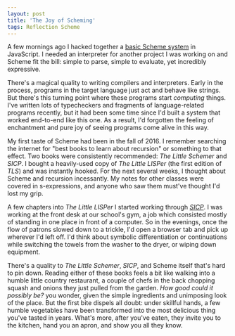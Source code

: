 ```yaml
---
layout: post
title: 'The Joy of Scheming'
tags: Reflection Scheme
---
```


A few mornings ago I hacked together a [basic Scheme system](https://github.com/wjlewis/pocket-scheme)
in JavaScript.
I needed an interpreter for another project I was working on and Scheme fit the
bill: simple to parse, simple to evaluate, yet incredibly expressive.

There's a magical quality to writing compilers and interpreters.
Early in the process, programs in the target language just act and behave like
strings.
But there's this turning point where these programs start _computing_ things.
I've written lots of typecheckers and fragments of language-related programs
recently, but it had been some time since I'd built a system that worked
end-to-end like this one.
As a result, I'd forgotten the feeling of enchantment and pure joy of seeing
programs come alive in this way.

My first taste of Scheme had been in the fall of 2016.
I remember searching the internet for "best books to learn about recursion" or
something to that effect.
Two books were consistently recommended: _The Little Schemer_ and _SICP_.
I bought a heavily-used copy of _The Little LISPer_ (the first edition of _TLS_)
and was instantly hooked.
For the next several weeks, I thought about Scheme and recursion incessantly.
My notes for other classes were covered in s-expressions, and anyone who saw
them must've thought I'd lost my grip.

A few chapters into _The Little LISPer_ I started working through [_SICP_](https://mitp-content-server.mit.edu/books/content/sectbyfn/books_pres_0/6515/sicp.zip/full-text/book/book.html).
I was working at the front desk at our school's gym, a job which consisted
mostly of standing in one place in front of a computer.
So in the evenings, once the flow of patrons slowed down to a trickle, I'd open
a browser tab and pick up wherever I'd left off.
I'd think about symbolic differentiation or continuations while switching the
towels from the washer to the dryer, or wiping down equipment.

There's a quality to _The Little Schemer_, _SICP_, and Scheme itself that's hard
to pin down.
Reading either of these books feels a bit like walking into a humble little
country restaurant, a couple of chefs in the back chopping squash and onions
they just pulled from the garden.
_How good could it possibly be?_ you wonder, given the simple ingredients and
unimposing look of the place.
But the first bite dispels all doubt: under skillful hands, a few humble
vegetables have been transformed into the most delicious thing you've tasted in
years.
What's more, after you've eaten, they invite you to the kitchen, hand you an
apron, and show you all they know.
